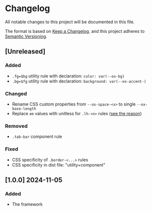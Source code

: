 # Changelog

All notable changes to this project will be documented in this file.

The format is based on [Keep a Changelog](https://keepachangelog.com/en/1.1.0/),
and this project adheres to [Semantic Versioning](https://semver.org/spec/v2.0.0.html).

## [Unreleased]

### Added

- `.fg=$bg` utility rule with declaration: `color: var(--ox-bg)`
- `.bg=$fg` utility rule with declaration: `background: var(--ox-accent-)`

### Changed

- Rename CSS custom properties from `--ox-space-<x>` to single `--ox-base-length`
- Replace `em` values with unitless for `.lh-<n>` rules ([see the reason](https://developer.mozilla.org/en-US/docs/Web/CSS/line-height#prefer_unitless_numbers_for_line-height_values))

### Removed

- `.tab-bar` component rule

### Fixed

- CSS specificity of `.border-<...>` rules
- CSS specificity in dist file: "utility+component"

## [1.0.0] 2024-11-05

### Added

- The framework

